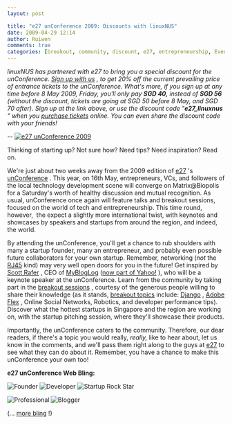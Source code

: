 ```yaml
---
layout: post

title: "e27 unConference 2009: Discounts with linuxNUS"
date: 2009-04-29 12:14
author: Ruiwen
comments: true
categories: [breakout, community, discount, e27, entrepreneurship, Events, External, Featured, Headline, startup, technology, unconference]
---
```

<em>linuxNUS has partnered with e27 to bring you a special discount for the unConference. <a href="http://unconference2009sg.eventbrite.com/?discount=e27_linuxnus">Sign up with us</a> , to get 20% off the current prevailing price of entrance tickets to the unConference. What's more, if you sign up at any time before 8 May 2009, Friday, you'll only pay <strong>SGD 40,</strong> instead of <strong>SGD 56 </strong> (without the discount, tickets are going at SGD 50 before 8 May, and SGD 70 after). Sign up at the link above, or use the discount code &quot;<strong>e27_linuxnus</strong> &quot; when you <a href="http://unconference2009sg.eventbrite.com/">purchase tickets</a> online. You can even share the discount code with your friends! </em>

<em>--</em> <a href="http://unconference2009sg.eventbrite.com/?discount=e27_linuxnus">
<img class="aligncenter" src="/wp-content/uploads/2009/04/edm-resized_02.jpg" alt="e27 unConference 2009" /> </a>

Thinking of starting up? Not sure how? Need tips? Need inspiration? Read on.<a href="http://unconference2009sg.eventbrite.com/?discount=e27_linuxnus"> </a>

We're just about two weeks away from the 2009 edition of <a href="http://www.e27.sg/">e27</a> 's <a href="http://www.e27.sg/unconference/2009/">unConference</a> . This year, on 16th May, entrepreneurs, VCs, and followers of the local technology development scene will converge on Matrix@Biopolis for a Saturday's worth of healthy discussion and mutual recognition. As usual, unConference once again will feature talks and breakout sessions, focused on the world of tech and entrepreneurship. This time round, however,  the expect a slightly more international twist, with keynotes and showcases by speakers and startups from around the region, and indeed, the world.

By attending the unConference, you'll get a chance to rub shoulders with many a startup founder, many an entrepreneur, and probably even possible future collaborators for your own startup. Remember, networking (<em>not</em> the <a href="http://en.wikipedia.org/wiki/Rj45">RJ45</a> kind) may very well open doors for you in the future! Get inspired by <a href="http://www.linkedin.com/in/rafer">Scott Rafer</a> , CEO of <a href="http://www.mybloglog.com/">MyBlogLog</a> (<a href="http://mashable.com/2007/01/08/yahoo-mybloglog/">now part of Yahoo!</a> ), who will be a keynote speaker at the unConference. Learn from the community by taking part in the <a href="http://eventplanning.about.com/od/eventindustrytermsae/g/defbreakout.htm">breakout sessions</a> , courtesy of the generous people willing to share their knowledge (as it stands, <a href="http://www.e27.sg/unconference/2009/breakouts/">breakout topics</a> include: <a href="http://djangoproject.com">Django</a> , <a href="http://www.adobe.com/products/flex/">Adobe Flex</a> , Online Social Networks, Robotics, and developer performance tips). Discover what the hottest startups in Singapore and the region are working on, with the startup pitching session, where they'll showcase their products.

Importantly, the unConference caters to the community. Therefore, our dear readers, if there's a topic you would really, <em>really, </em> like to hear about, let us know in the comments, and we'll pass them right along to the guys at <a href="http://e27.sg">e27</a> to see what they can do about it. Remember, you have a chance to make this unConference your own too!

<strong>e27 unConference Web Bling:</strong>

<img src="http://www.e27.sg/blog/wp-content/uploads/2009/04/founder.png" alt="Founder" /> <img src="http://www.e27.sg/blog/wp-content/uploads/2009/04/developer.png" alt="Developer" /> <img src="http://www.e27.sg/blog/wp-content/uploads/2009/04/startuprockstar.png" alt="Startup Rock Star" />

<a href="http://unconference2009sg.eventbrite.com/?discount=e27_linuxnus"> </a>

<img src="http://www.e27.sg/blog/wp-content/uploads/2009/04/professional.png" alt="Professional" /> <img src="http://www.e27.sg/blog/wp-content/uploads/2009/04/blogger.png" alt="Blogger" />

<a href="http://unconference2009sg.eventbrite.com/?discount=e27_linuxnus"> </a>

<a href="http://unconference2009sg.eventbrite.com/?discount=e27_linuxnus"> </a>

(... <a href="http://www.e27.sg/events/unconference-2009-web-bling/">more bling</a> !)
